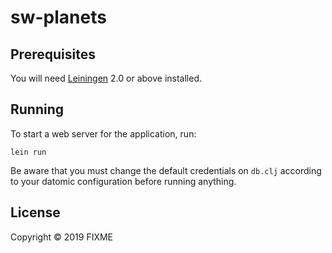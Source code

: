 # sw-planets

## Prerequisites

You will need [Leiningen][1] 2.0 or above installed.

[1]: https://github.com/technomancy/leiningen

## Running

To start a web server for the application, run:

    lein run 

Be aware that you must change the default credentials on `db.clj` according to your datomic configuration before running anything.

## License

Copyright © 2019 FIXME
